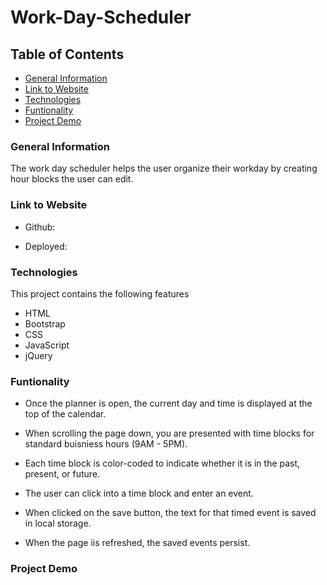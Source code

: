 # Work-Day-Scheduler

## Table of Contents

* [General Information](#General-Information)
* [Link to Website](#Link-to-Website)
* [Technologies](#Technologies)
* [Funtionality](#Funtionality)
* [Project Demo](#Project-Demo)

### General Information

The work day scheduler helps the user organize their workday by creating hour blocks the user can edit.

### Link to Website

* Github:

* Deployed:

### Technologies

This project contains the following features

* HTML
* Bootstrap
* CSS
* JavaScript
* jQuery

### Funtionality

* Once the planner is open, the current day and time is displayed at the top of the calendar.

* When scrolling the page down, you are presented with time blocks for standard buisniess hours (9AM - 5PM).

* Each time block is color-coded to indicate whether it is in the past, present, or future.

* The user can click into a time block and enter an event.

* When clicked on the save button, the text for that timed event is saved in local storage.

* When the page iis refreshed, the saved events persist.

### Project Demo
